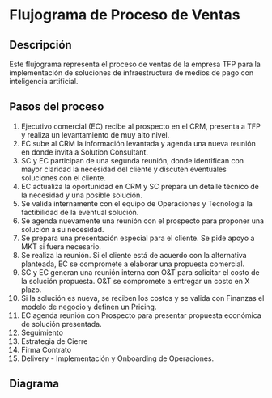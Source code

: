 # Flujograma de Proceso de Ventas

## Descripción

Este flujograma representa el proceso de ventas de la empresa TFP para la implementación de soluciones de infraestructura de medios de pago con inteligencia artificial. 

## Pasos del proceso

1. Ejecutivo comercial (EC) recibe al prospecto en el CRM, presenta a TFP y realiza un levantamiento de muy alto nivel.
2. EC sube al CRM la información levantada y agenda una nueva reunión en donde invita a Solution Consultant.
3. SC y EC participan de una segunda reunión, donde identifican con mayor claridad la necesidad del cliente y discuten eventuales soluciones con el cliente.
4. EC actualiza la oportunidad en CRM y SC prepara un detalle técnico de la necesidad y una posible solución.
5. Se valida internamente con el equipo de Operaciones y Tecnología la factibilidad de la eventual solución.
6. Se agenda nuevamente una reunión con el prospecto para proponer una solución a su necesidad.
7. Se prepara una presentación especial para el cliente. Se pide apoyo a MKT si fuera necesario.
8. Se realiza la reunión. Si el cliente está de acuerdo con la alternativa planteada, EC se compromete a elaborar una propuesta comercial.
9. SC y EC generan una reunión interna con O&T para solicitar el costo de la solución propuesta. O&T se compromete a entregar un costo en X plazo.
10. Si la solución es nueva, se reciben los costos y se valida con Finanzas el modelo de negocio y definen un Pricing.
11. EC agenda reunión con Prospecto para presentar propuesta económica de solución presentada.
12. Seguimiento
13. Estrategia de Cierre 
14. Firma Contrato
15. Delivery - Implementación y Onboarding de Operaciones.

## Diagrama

